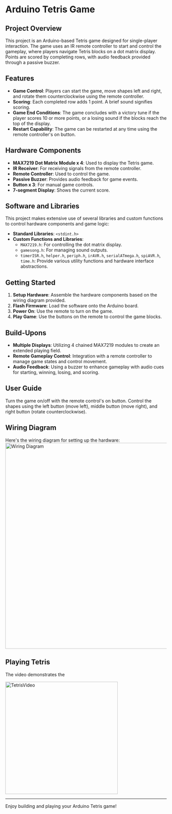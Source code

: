 # Arduino Tetris Game

## Project Overview
This project is an Arduino-based Tetris game designed for single-player interaction. The game uses an IR remote controller to start and control the gameplay, where players navigate Tetris blocks on a dot matrix display. Points are scored by completing rows, with audio feedback provided through a passive buzzer.




## Features
- **Game Control**: Players can start the game, move shapes left and right, and rotate them counterclockwise using the remote controller.
- **Scoring**: Each completed row adds 1 point. A brief sound signifies scoring.
- **Game End Conditions**: The game concludes with a victory tune if the player scores 10 or more points, or a losing sound if the blocks reach the top of the display.
- **Restart Capability**: The game can be restarted at any time using the remote controller's on button.

## Hardware Components
- **MAX7219 Dot Matrix Module x 4**: Used to display the Tetris game.
- **IR Receiver**: For receiving signals from the remote controller.
- **Remote Controller**: Used to control the game.
- **Passive Buzzer**: Provides audio feedback for game events.
- **Button x 3**: For manual game controls.
- **7-segment Display**: Shows the current score.

## Software and Libraries
This project makes extensive use of several libraries and custom functions to control hardware components and game logic:
- **Standard Libraries**: `<stdint.h>`
- **Custom Functions and Libraries**:
  - `MAX7219.h`: For controlling the dot matrix display.
  - `gamesong.h`: For managing sound outputs.
  - `timerISR.h`, `helper.h`, `periph.h`, `irAVR.h`, `serialATmega.h`, `spiAVR.h`, `time.h`: Provide various utility functions and hardware interface abstractions.

## Getting Started
1. **Setup Hardware**: Assemble the hardware components based on the wiring diagram provided.
2. **Flash Firmware**: Load the software onto the Arduino board.
3. **Power On**: Use the remote to turn on the game.
4. **Play Game**: Use the buttons on the remote to control the game blocks.

## Build-Upons
- **Multiple Displays**: Utilizing 4 chained MAX7219 modules to create an extended playing field.
- **Remote Gameplay Control**: Integration with a remote controller to manage game states and control movement.
- **Audio Feedback**: Using a buzzer to enhance gameplay with audio cues for starting, winning, losing, and scoring.

## User Guide
Turn the game on/off with the remote control's on button. Control the shapes using the left button (move left), middle button (move right), and right button (rotate counterclockwise).

## Wiring Diagram
Here's the wiring diagram for setting up the hardware:
<img width="643" alt="Wiring Diagram" src="https://github.com/user-attachments/assets/823cf452-ba0c-47db-8bcf-7a1be1ae74b8" />

## Playing Tetris
The video demonstrates the 

<a href="https://www.youtube.com/watch?v=jDF5iNfeIBw&ab_channel=Jeonsangha">
    <img width="351" alt="TetrisVideo" src="https://github.com/user-attachments/assets/9fba5bb2-59d9-4d57-9eb7-4a1ddd314028" />
</a>

---

Enjoy building and playing your Arduino Tetris game!

